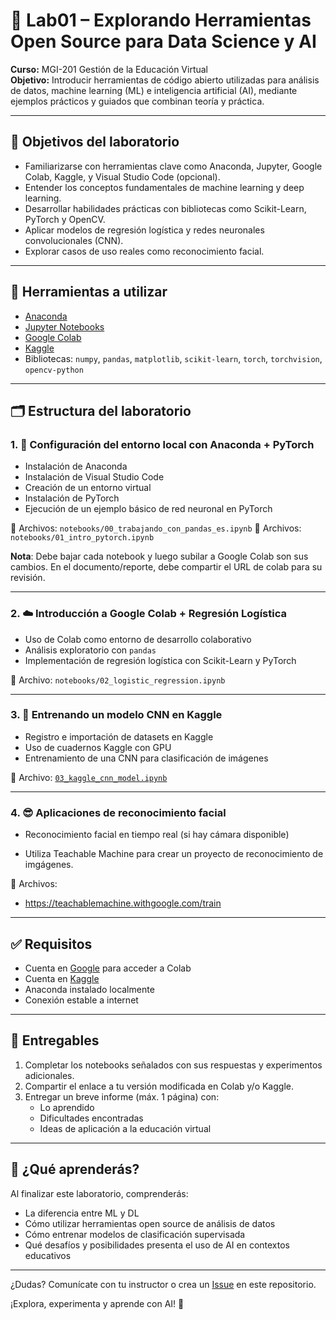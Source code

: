 # 🧪 Lab01 – Explorando Herramientas Open Source para Data Science y AI

**Curso:** MGI-201 Gestión de la Educación Virtual  
**Objetivo:** Introducir herramientas de código abierto utilizadas para análisis de datos, machine learning (ML) e inteligencia artificial (AI), mediante ejemplos prácticos y guiados que combinan teoría y práctica.

---

## 🎯 Objetivos del laboratorio

- Familiarizarse con herramientas clave como Anaconda, Jupyter, Google Colab, Kaggle, y Visual Studio Code (opcional).
- Entender los conceptos fundamentales de machine learning y deep learning.
- Desarrollar habilidades prácticas con bibliotecas como Scikit-Learn, PyTorch y OpenCV.
- Aplicar modelos de regresión logística y redes neuronales convolucionales (CNN).
- Explorar casos de uso reales como reconocimiento facial.

---

## 🧰 Herramientas a utilizar

- [Anaconda](https://www.anaconda.com/)
- [Jupyter Notebooks](https://jupyter.org/)
- [Google Colab](https://colab.research.google.com/)
- [Kaggle](https://www.kaggle.com/)
- Bibliotecas: `numpy`, `pandas`, `matplotlib`, `scikit-learn`, `torch`, `torchvision`, `opencv-python`

---

## 🗂️ Estructura del laboratorio

### 1. 🔧 Configuración del entorno local con Anaconda + PyTorch

- Instalación de Anaconda
- Instalación de Visual Studio Code
- Creación de un entorno virtual
- Instalación de PyTorch
- Ejecución de un ejemplo básico de red neuronal en PyTorch

📁 Archivos: `notebooks/00_trabajando_con_pandas_es.ipynb`
📁 Archivos: `notebooks/01_intro_pytorch.ipynb`

**Nota**: Debe bajar cada notebook y luego subilar a Google Colab son sus cambios. En el documento/reporte, debe compartir el URL de colab para su revisión.

---

### 2. ☁️ Introducción a Google Colab + Regresión Logística

- Uso de Colab como entorno de desarrollo colaborativo
- Análisis exploratorio con `pandas`
- Implementación de regresión logística con Scikit-Learn y PyTorch

📁 Archivo: `notebooks/02_logistic_regression.ipynb`

---

### 3. 🧠 Entrenando un modelo CNN en Kaggle

- Registro e importación de datasets en Kaggle
- Uso de cuadernos Kaggle con GPU
- Entrenamiento de una CNN para clasificación de imágenes

📁 Archivo: [`03_kaggle_cnn_model.ipynb`](https://www.kaggle.com/code/serviopalacios/plant-disease-detection-using-keras)

---

### 4. 😎 Aplicaciones de reconocimiento facial

- Reconocimiento facial en tiempo real (si hay cámara disponible)

- Utiliza Teachable Machine para crear un proyecto de reconocimiento de imgágenes.

📁 Archivos:  
- https://teachablemachine.withgoogle.com/train


---

## ✅ Requisitos

- Cuenta en [Google](https://accounts.google.com/) para acceder a Colab
- Cuenta en [Kaggle](https://www.kaggle.com/)
- Anaconda instalado localmente
- Conexión estable a internet

---

## 📌 Entregables

1. Completar los notebooks señalados con sus respuestas y experimentos adicionales.
2. Compartir el enlace a tu versión modificada en Colab y/o Kaggle.
3. Entregar un breve informe (máx. 1 página) con:
   - Lo aprendido
   - Dificultades encontradas
   - Ideas de aplicación a la educación virtual

---

## 🧠 ¿Qué aprenderás?

Al finalizar este laboratorio, comprenderás:

- La diferencia entre ML y DL
- Cómo utilizar herramientas open source de análisis de datos
- Cómo entrenar modelos de clasificación supervisada
- Qué desafíos y posibilidades presenta el uso de AI en contextos educativos

---

¿Dudas? Comunícate con tu instructor o crea un [Issue](https://github.com/) en este repositorio.

¡Explora, experimenta y aprende con AI! 🚀
